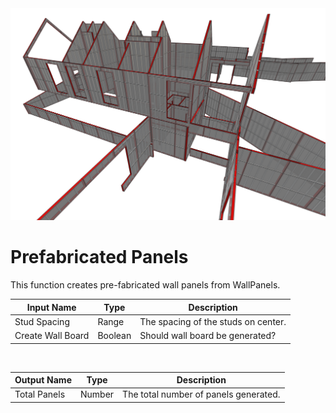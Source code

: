 <img src="preview.png" width="512">
            
# Prefabricated Panels

This function creates pre-fabricated wall panels from WallPanels.

|Input Name|Type|Description|
|---|---|---|
|Stud Spacing|Range|The spacing of the studs on center.|
|Create Wall Board|Boolean|Should wall board be generated?|


<br>

|Output Name|Type|Description|
|---|---|---|
|Total Panels|Number|The total number of panels generated.|

